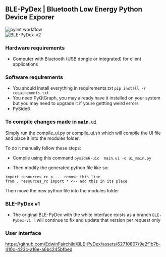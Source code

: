 
## BLE-PyDex | Bluetooth Low Energy Python Device Exporer
![pylint workflow](https://github.com/EdwinFairchild/BLE-PyDex/actions/workflows/pylint.yml/badge.svg)
<br>
![BLE-PyDex-v2](https://github.com/EdwinFairchild/BLE-PyDex/assets/62710807/1ff34f59-dc1f-4e71-8089-7a13c3afb4d3)

### Hardware requirements
- Computer with Bluetooth (USB dongle or integrated) for client applications

### Software requirements
- You should install everything in requirements.txt `pip install -r requirements.txt`
- You need PyQtGraph, you may already have it installed on your system but you may need to upgrade it if youre gettting weird errors
- PySide6
  
### To compile changes made in `main.ui`
Simply run the compile_ui.py or compile_ui.sh which will compile the UI file
and place it into the modules folder.

To do it manually follow these steps:
- Compile using this command ``` pyside6-uic  main.ui -o ui_main.py ```


- Then modify the generated python file like so:
```
import resources_rc <---- remove this line
from . resources_rc import * <-- add this in its place
```
Then move the new python file into the modules folder

### BLE-PyDex v1
- The original BLE-PyDex with the white interface exists as a branch `BLE-PyDex-v1
` I will continue to fix and update that version per request only

### User interface


https://github.com/EdwinFairchild/BLE-PyDex/assets/62710807/9e2f1b7b-410c-423c-a16e-a6bc245bfbed


